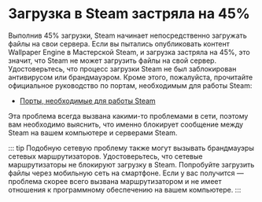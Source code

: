 # Загрузка в Steam застряла на 45%

Выполнив 45% загрузки, Steam начинает непосредственно загружать файлы на свои сервера. Если вы пытались опубликовать контент Wallpaper Engine в Мастерской Steam, и загрузка застряла на 45%, это значит, что Steam не может загрузить файлы на свой сервер. Удостоверьтесь, что процесс загрузки Steam не был заблокирован антивирусом или брандмауэром. Кроме этого, пожалуйста, прочитайте официальное руководство по портам, необходимым для работы Steam:

* [Порты, необходимые для работы Steam](https://support.steampowered.com/kb_article.php?ref=8571-GLVN-8711)

Эта проблема всегда вызвана какими-то проблемами в сети, поэтому вам необходимо выяснить, что именно блокирует сообщение между Steam на вашем компьютере и серверами Steam.

::: tip
Подобную сетевую проблему также могут вызывать брандмауэры сетевых маршрутизаторов. Удостоверьтесь, что сетевые маршрутизаторы не блокируют загрузку в Steam. Попробуйте загрузить файлы через мобильную сеть на смартфоне. Если у вас получится — проблема скорее всего вызвана маршрутизатором и не имеет отношения к программному обеспечению на вашем компьютере.
:::